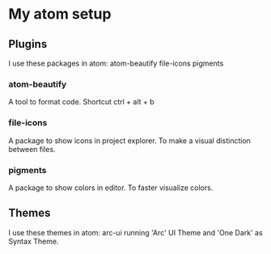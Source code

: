 # My atom setup

## Plugins
I use these packages in atom:
atom-beautify
file-icons
pigments

### atom-beautify
A tool to format code. Shortcut ctrl + alt + b

### file-icons
A package to show icons in project explorer. To make a visual distinction between files.

### pigments
A package to show colors in editor. To faster visualize colors.

## Themes
I use these themes in atom:
arc-ui
running 'Arc' UI Theme and 'One Dark' as Syntax Theme.
